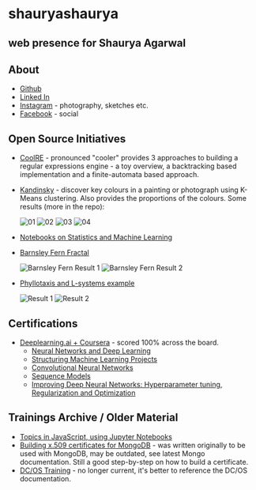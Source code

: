 # **shauryashaurya**
## web presence for Shaurya Agarwal

## About 

* [Github](https://github.com/shauryashaurya)
* [Linked In](https://www.linkedin.com/in/shauryashaurya/)
* [Instagram](https://www.instagram.com/shaurya.shaurya/) - photography, sketches etc.
* [Facebook](https://www.facebook.com/shauryashaurya) - social


## Open Source Initiatives
* [CoolRE](https://shauryashaurya.github.io/coolRE/) - pronounced "cooler" provides 3 approaches to building a regular expressions engine - a toy overview, a backtracking based implementation and a finite-automata based approach.

* [Kandinsky](https://shauryashaurya.github.io/kandinsky/) - discover key colours in a painting or photograph using K-Means clustering. Also provides the proportions of the colours. Some results (more in the repo):

  ![01](images/k1.jpg)
  ![02](images/k2.jpg)
  ![03](images/k3.jpg)
  ![04](images/k4.jpg)
  
* [Notebooks on Statistics and Machine Learning](https://github.com/shauryashaurya/NoteBooks-Statistics-and-MachineLearning)
* [Barnsley Fern Fractal](https://gist.github.com/shauryashaurya/257042e27df06f771f34bcc877b128cf)

  ![Barnsley Fern Result 1](images/barnsley1.jpg)
  ![Barnsley Fern Result 2](images/barnsley3.png)
* [Phyllotaxis and L-systems example](https://gist.github.com/shauryashaurya/9ce3815ae7f95fd0d9997c5d882d10a4)

  ![Result 1](images/phyllo1.jpg)
  ![Result 2](images/phyllo0.jpg)

## Certifications
* [Deeplearning.ai + Coursera](https://www.coursera.org/account/accomplishments/specialization/certificate/3Q6YKY4FL893) - scored 100% across the board.
  * [Neural Networks and Deep Learning](https://coursera.org/share/6e6578079a897653f694e2b0aa29d9c3) 
  * [Structuring Machine Learning Projects](https://coursera.org/share/16748962ee3b2810bf474859c9663644)
  * [Convolutional Neural Networks](https://coursera.org/share/d924d509e6dcb5f99c9ec7bd2d59e9ca)
  * [Sequence Models](https://coursera.org/share/01d13b9030cbd126b7a14bc82281d04a)
  * [Improving Deep Neural Networks: Hyperparameter tuning, Regularization and Optimization](https://coursera.org/share/8500658682fc0106deef572092443159)

## Trainings Archive / Older Material
* [Topics in JavaScript, using Jupyter Notebooks](https://github.com/shauryashaurya/Simplifying-Advanced-Topics-in-Javascript)
* [Building x.509 certificates for MongoDB](https://github.com/shauryashaurya/tutorial-x.509certificates-mongo) - was written originally to be used with MongoDB, may be outdated, see latest Mongo documentation. Still a good step-by-step on how to build a certificate.
* [DC/OS Training](https://shauryashaurya.github.io/DCOS-Training/) - no longer current, it's better to reference the DC/OS documentation.
